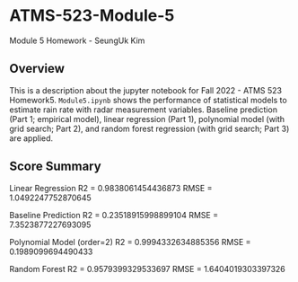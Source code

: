 # ATMS-523-Module-5

Module 5 Homework - SeungUk Kim

## Overview
This is a description about the jupyter notebook for Fall 2022 - ATMS 523 Homework5. `Module5.ipynb` shows the performance of statistical models to estimate rain rate with radar measurement variables. Baseline prediction (Part 1; empirical model), linear regression (Part 1), polynomial model (with grid search; Part 2), and random forest regression (with grid search; Part 3) are applied.

## Score Summary
Linear Regression
R2 =  0.9838061454436873
RMSE =  1.0492247752870645 

Baseline Prediction
R2 =  0.23518915998899104
RMSE =  7.3523877227693095 

Polynomial Model (order=2)
R2 =  0.9994332634885356
RMSE =  0.1989099694490433 

Random Forest
R2 =  0.9579399329533697
RMSE =  1.6404019303397326
